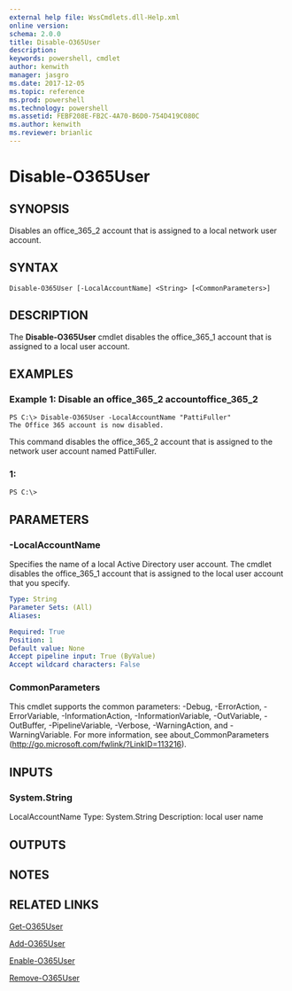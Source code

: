 ```yaml
---
external help file: WssCmdlets.dll-Help.xml
online version: 
schema: 2.0.0
title: Disable-O365User
description: 
keywords: powershell, cmdlet
author: kenwith
manager: jasgro
ms.date: 2017-12-05
ms.topic: reference
ms.prod: powershell
ms.technology: powershell
ms.assetid: FEBF208E-FB2C-4A70-B6D0-754D419C080C
ms.author: kenwith
ms.reviewer: brianlic
---
```


# Disable-O365User

## SYNOPSIS
Disables an office_365_2 account that is assigned to a local network user account.

## SYNTAX

```
Disable-O365User [-LocalAccountName] <String> [<CommonParameters>]
```

## DESCRIPTION
The **Disable-O365User** cmdlet disables the office_365_1 account that is assigned to a local user account.

## EXAMPLES

### Example 1: Disable an office_365_2 accountoffice_365_2
```
PS C:\> Disable-O365User -LocalAccountName "PattiFuller"
The Office 365 account is now disabled.
```

This command disables the office_365_2 account that is assigned to the network user account named PattiFuller.

### 1:
```
PS C:\>
```

## PARAMETERS

### -LocalAccountName
Specifies the name of a local Active Directory user account.
The cmdlet disables the office_365_1 account that is assigned to the local user account that you specify.

```yaml
Type: String
Parameter Sets: (All)
Aliases: 

Required: True
Position: 1
Default value: None
Accept pipeline input: True (ByValue)
Accept wildcard characters: False
```

### CommonParameters
This cmdlet supports the common parameters: -Debug, -ErrorAction, -ErrorVariable, -InformationAction, -InformationVariable, -OutVariable, -OutBuffer, -PipelineVariable, -Verbose, -WarningAction, and -WarningVariable. For more information, see about_CommonParameters (http://go.microsoft.com/fwlink/?LinkID=113216).

## INPUTS

### System.String
LocalAccountName
Type: System.String
Description: local user name

## OUTPUTS

## NOTES

## RELATED LINKS

[Get-O365User](./Get-O365User.md)

[Add-O365User](./Add-O365User.md)

[Enable-O365User](./Enable-O365User.md)

[Remove-O365User](./Remove-O365User.md)
